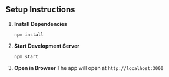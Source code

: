 ## Setup Instructions

1. **Install Dependencies**

   ```bash
   npm install
   ```

2. **Start Development Server**

   ```bash
   npm start
   ```

3. **Open in Browser**
   The app will open at `http://localhost:3000`
